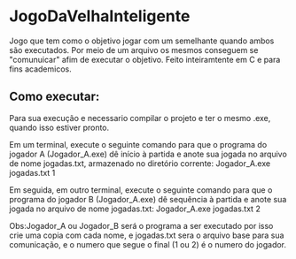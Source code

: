 # JogoDaVelhaInteligente
Jogo que tem como o objetivo jogar com um semelhante quando ambos são executados. Por meio de um arquivo os mesmos conseguem se "comunuicar" afim de executar o objetivo. Feito inteiramtente em C e para fins academicos.

## Como executar:

Para sua execução e necessario compilar o projeto e ter o mesmo .exe, quando isso estiver pronto.

Em um terminal, execute o seguinte comando para que o programa do jogador A (Jogador_A.exe) dê
início à partida e anote sua jogada no arquivo de nome jogadas.txt, armazenado no diretório
corrente:
Jogador_A.exe jogadas.txt 1

Em seguida, em outro terminal, execute o seguinte comando para que o programa do jogador B
(Jogador_A.exe) dê sequência à partida e anote sua jogada no arquivo de nome jogadas.txt:
Jogador_A.exe jogadas.txt 2

Obs:Jogador_A ou Jogador_B será o programa a ser executado por isso crie uma copia com cada nome, e jogadas.txt sera o arquivo base para sua comunicação, e o numero que segue o final (1 ou  2) é o numero do jogador.

